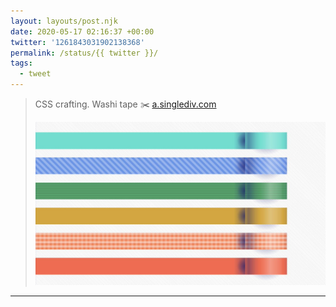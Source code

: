 ```yaml
---
layout: layouts/post.njk
date: 2020-05-17 02:16:37 +00:00
twitter: '1261843031902138368'
permalink: /status/{{ twitter }}/
tags: 
  - tweet
---
```


> CSS crafting. Washi tape ✂️ [a.singlediv.com](https://a.singlediv.com) 
> 
> ![Illustration of six unrolled colorful and patterned tape rolls.](/img/1261843031902138368-EYL3KZgU8AAKlui.jpg)

---
